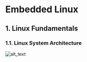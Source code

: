 # Embedded Linux

##     1. Linux Fundamentals

###         1.1. Linux System Architecture

![alt_text](https://github.com/ussefdesouky/embedded-linux/blob/master/linux-fundamentals/linux-architecture.png)
